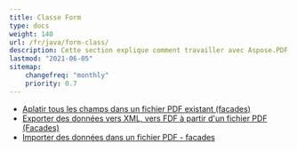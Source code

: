 ```yaml
---
title: Classe Form
type: docs
weight: 140
url: /fr/java/form-class/
description: Cette section explique comment travailler avec Aspose.PDF Facades en utilisant la classe Form.
lastmod: "2021-06-05"
sitemap:
    changefreq: "monthly"
    priority: 0.7
---
```


- [Aplatir tous les champs dans un fichier PDF existant (facades)](/pdf/fr/java/flatten-all-fields/)
- [Exporter des données vers XML, vers FDF à partir d'un fichier PDF (Facades)](/pdf/fr/java/export-data-into-a-pdf-file-facades/)
- [Importer des données dans un fichier PDF - facades](/pdf/fr/java/import-data-into-a-pdf-file-facades/)